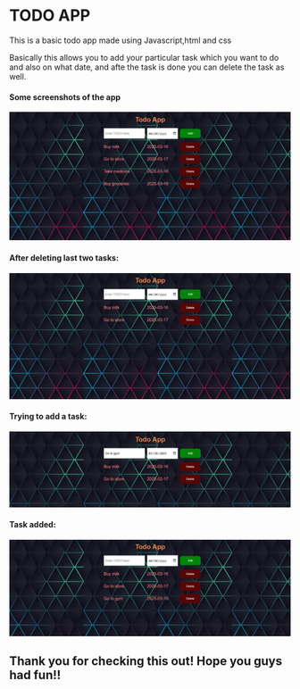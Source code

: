<h1>TODO APP</h1>
This is a basic todo app made using Javascript,html and css
<p>Basically this allows you to add your particular task which you want to do and also on what date, and afte the task is done you can delete the task as well.</p>

<h4>Some screenshots of the app</h4>
<img src="Screenshot 2025-03-16 181032.png" alt="img">

<h4>After deleting last two tasks:</h4>
<img src="Screenshot 2025-03-16 181049.png" alt="img">

<h4>Trying to add a task:</h4>
<img src="Screenshot 2025-03-16 181116.png" alt="img">

<h4>Task added:</h4>
<img src="Screenshot 2025-03-16 181123.png" alt="img">

<h2>Thank you for checking this out! Hope you guys had fun!!</h2>
